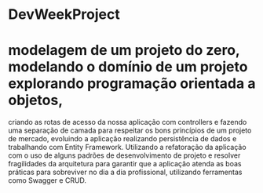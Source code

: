 # DevWeekProject

# modelagem de um projeto do zero, modelando o domínio de um projeto explorando programação orientada a objetos,
criando as rotas de acesso da nossa aplicação com controllers e fazendo uma separação de camada para respeitar os 
bons princípios de um projeto de mercado, evoluindo a aplicação realizando persistência de dados e trabalhando com Entity Framework.
Utilizando a refatoração da aplicação com o uso de alguns padrões de desenvolvimento de projeto e resolver fragilidades da arquitetura para garantir que a aplicação atenda as boas práticas para sobreviver no dia a dia profissional, utilizando ferramentas como Swagger e CRUD.
